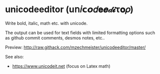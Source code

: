 # unicodeeditor (u𝗇𝘪𝗰𝙤𝑑𝐞𝒆𝒹𝓲τ𝛐𝜌)

Write bold, italic, math etc. with unicode.

The output can be used for text fields with limited formatting options such as github commit comments, desmos notes, etc..

Preview: http://raw.githack.com/mzechmeister/unicodeeditor/master/

See also:
* https://www.unicodeit.net (focus on Latex math)
